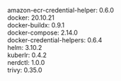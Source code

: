 amazon-ecr-credential-helper: 0.6.0 <br/>
docker: 20.10.21 <br/>
docker-buildx: 0.9.1 <br/>
docker-compose: 2.14.0 <br/>
docker-credential-helpers: 0.6.4 <br/>
helm: 3.10.2 <br/>
kuberlr: 0.4.2 <br/>
nerdctl: 1.0.0 <br/>
trivy: 0.35.0 <br/>
